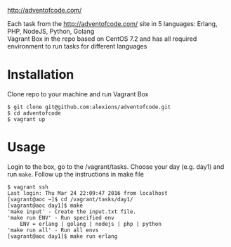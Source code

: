 http://adventofcode.com/

Each task from the http://adventofcode.com/ site in 5 languages: Erlang, PHP, NodeJS, Python, Golang  
Vagrant Box in the repo based on CentOS 7.2 and has all required environment to run tasks for different languages

Installation
=============================================================

Clone repo to your machine and run Vagrant Box

    $ git clone git@github.com:alexions/adventofcode.git
    $ cd adventofcode
    $ vagrant up

Usage
=============================================================

Login to the box, go to the /vagrant/tasks. Choose your day (e.g. day1) and run `make`. Follow up the instructions in make file

    $ vagrant ssh
    Last login: Thu Mar 24 22:09:47 2016 from localhost
    [vagrant@aoc ~]$ cd /vagrant/tasks/day1/
    [vagrant@aoc day1]$ make
    'make input' - Create the input.txt file.
    'make run ENV' - Run specified env
        ENV = erlang | golang | nodejs | php | python
    'make run all' - Run all envs
    [vagrant@aoc day1]$ make run erlang

